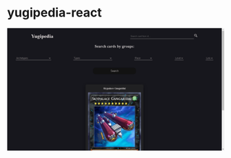 # yugipedia-react

![Home page](https://github.com/thevalter/yugipedia-react/blob/main/src/assets/readme/home.png)
